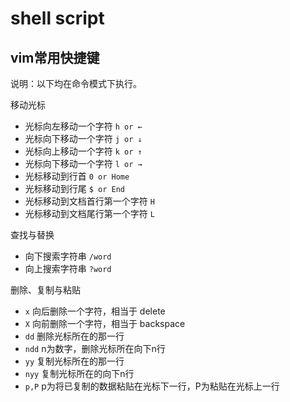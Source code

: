 # shell script

## vim常用快捷键

说明：以下均在命令模式下执行。
 
移动光标

- 光标向左移动一个字符 `h or ←`
- 光标向下移动一个字符 `j or ↓`
- 光标向上移动一个字符 `k or ↑`
- 光标向下移动一个字符 `l or →`
- 光标移动到行首 `0 or Home`
- 光标移动到行尾 `$ or End`
- 光标移动到文档首行第一个字符 `H` 
- 光标移动到文档尾行第一个字符 `L`

查找与替换

- 向下搜索字符串 `/word`
- 向上搜索字符串 `?word`

删除、复制与粘贴

- `x` 向后删除一个字符，相当于 delete
- `X` 向前删除一个字符，相当于 backspace
- `dd` 删除光标所在的那一行 
- `ndd` n为数字，删除光标所在向下n行
- `yy` 复制光标所在的那一行
- `nyy` 复制光标所在的向下n行
- `p,P` p为将已复制的数据粘贴在光标下一行，P为粘贴在光标上一行

